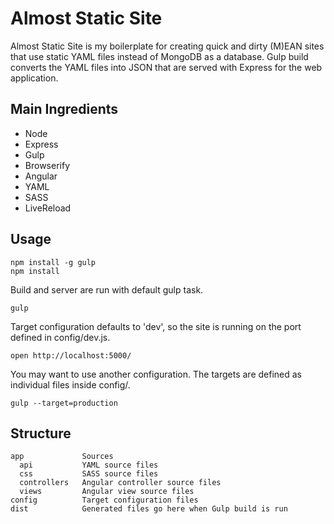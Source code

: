 # Almost Static Site

Almost Static Site is my boilerplate for creating quick and dirty (M)EAN sites that use static YAML files instead of MongoDB as a database. Gulp build converts the YAML files into JSON that are served with Express for the web application.

## Main Ingredients

  * Node
  * Express
  * Gulp
  * Browserify
  * Angular
  * YAML
  * SASS
  * LiveReload

## Usage

    npm install -g gulp
    npm install

Build and server are run with default gulp task.

    gulp

Target configuration defaults to 'dev', so the site is running on the port defined in config/dev.js.

    open http://localhost:5000/

You may want to use another configuration. The targets are defined as individual files inside config/.

    gulp --target=production

## Structure

    app             Sources
      api           YAML source files
      css           SASS source files
      controllers   Angular controller source files
      views         Angular view source files
    config          Target configuration files
    dist            Generated files go here when Gulp build is run
